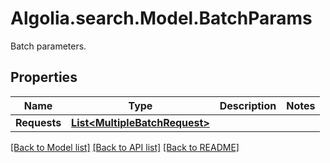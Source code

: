 # Algolia.search.Model.BatchParams
Batch parameters.

## Properties

Name | Type | Description | Notes
------------ | ------------- | ------------- | -------------
**Requests** | [**List&lt;MultipleBatchRequest&gt;**](MultipleBatchRequest.md) |  | 

[[Back to Model list]](../README.md#documentation-for-models) [[Back to API list]](../README.md#documentation-for-api-endpoints) [[Back to README]](../README.md)

